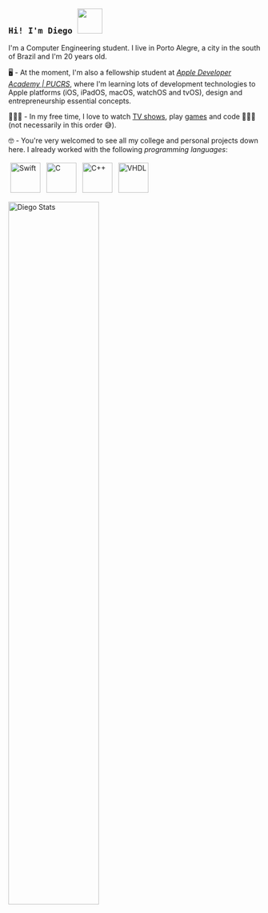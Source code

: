 
<!-- <img align="right" width="200px" src="https://media.giphy.com/media/l378eVk7KxCOuJfPO/giphy.gif"/> -->

### <samp> Hi! I'm Diego <img src="https://media.giphy.com/media/UV5fEvKclCBEi3DgzH/giphy.gif" width="50px"/></samp>

I'm a Computer Engineering student. I live in Porto Alegre, a city in the south of Brazil and I'm 20 years old.

🖥 - At the moment, I'm also a fellowship student at [*Apple Developer Academy | PUCRS*](http://www.bepid.com.br/poa/), where I'm learning lots of development technologies to Apple platforms (iOS, iPadOS, macOS, watchOS and tvOS), design and entrepreneurship essential concepts. 

🧑🏾‍🦱 - In my free time, I love to watch [TV shows](https://tvtime.com/r/1SL8x), play [games](https://psnprofiles.com/diegohxnrique) and code 👨🏽‍💻 (not necessarily in this order 😅).

🤓 - You're very welcomed to see all my college and personal projects down here. I already worked with the following *programming languages*:

<p align="left">
<img width="60px" src="https://commons.wikimedia.org/wiki/File:Swift_logo.svg#/media/File:Swift_logo.svg" alt="Swift" style="vertical-align:top; margin:4px"/>
<img width="60px" src="https://commons.wikimedia.org/wiki/File:C_Programming_Language.svg#/media/File:C_Programming_Language.svg"alt="C" style="vertical-align:top; margin:4px"/>
<img width="60px" src="https://commons.wikimedia.org/wiki/File:ISO_C%2B%2B_Logo.svg#/media/File:ISO_C++_Logo.svg" alt="C++" style="vertical-align:top; margin:4px"/>
<img width="60px" src="https://is3-ssl.mzstatic.com/image/thumb/Purple124/v4/97/81/2d/97812d68-3a5b-8429-30cb-b1d23df1eafd/source/512x512bb.jpg" alt="VHDL" style="vertical-align:top; margin:4px"/>

[<img align="center" src="https://github-readme-stats.vercel.app/api?username=DiegoHSO&show_icons=true&theme=tokyonight" alt="Diego Stats" width="60%" />](https://github.com/DiegoHSO)
  
  
</p>

<!--
**DiegoHSO/DiegoHSO** is a ✨ _special_ ✨ repository because its `README.md` (this file) appears on your GitHub profile.

Here are some ideas to get you started:

- 🔭 I’m currently working on ...
- 🌱 I’m currently learning ...
- 👯 I’m looking to collaborate on ...
- 🤔 I’m looking for help with ...
- 💬 Ask me about ...
- 📫 How to reach me: ...
- 😄 Pronouns: ...
- ⚡ Fun fact: ...
-->
